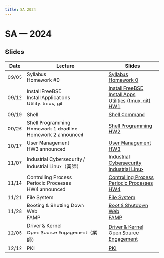 ```yaml
---
title: SA 2024
---
```


# SA — 2024

## Slides

| Date  | Lecture | Slides |
|-------|-------------|----------|
| 09/05 | Syllabus<br>Homework #0 | [Syllabus](slides/00_Syllabus.pdf) <br> [Homework 0](slides/HW0.pdf) |
| 09/12 | Install FreeBSD<br>Install Applications<br>Utility: tmux, git | [Install FreeBSD](slides/01_Install_FreeBSD.pdf) <br> [Install Apps](slides/02_Installing_Applications.pdf) <br> [Utilities (tmux, git)](slides/05_Utilities_tmux_git.pdf) <br> [HW1](slides/hw1.pdf) |
| 09/19 | Shell | [Shell Command](slides/03_Shell.pdf) |
| 09/26 | Shell Programming<br>Homework 1 deadline<br>Homework 2 announced | [Shell Programming](slides/04_ShellProgramming.pdf) <br> [HW2](slides/hw2.pdf) |
| 10/17 | User Management<br>HW3 announced | [User Management](slides/07_User_Management.pdf) <br> [HW3](slides/hw3.pdf) |
| 11/07 | Industrial Cybersecurity / Industrial Linux（業師） | [Industrial Cybersecurity](slides/Industrial%20Cybersecurity_Max%20Hsu.pdf) <br> [Industrial Linux](slides/Industrial%20Linux_Keifer%20Lee.pdf) |
| 11/14 | Controlling Process<br>Periodic Processes<br>HW4 announced | [Controlling Process](slides/08_Controlling_Process.pdf) <br> [Periodic Processes](slides/09_Periodic_Processes.pdf) <br> [HW4](slides/hw4.pdf) |
| 11/21 | File System | [File System](slides/10_FileSystem.pdf) |
| 11/28 | Booting & Shutting Down<br>Web<br>FAMP | [Boot & Shutdown](slides/06_Boot_ShutDown.pdf) <br> [Web](slides/18_Web.pdf) <br> [FAMP](slides/19_FAMP.pdf) |
| 12/05 | Driver & Kernel<br>Open Source Engagement（業師） | [Driver & Kernel](slides/20_Driver_and_Kernel.pdf) <br> [Open Source Engagement](slides/21_Open_Source_Engagement.pdf) |
| 12/12 | PKI | [PKI](slides/22_PKI.pdf) |
